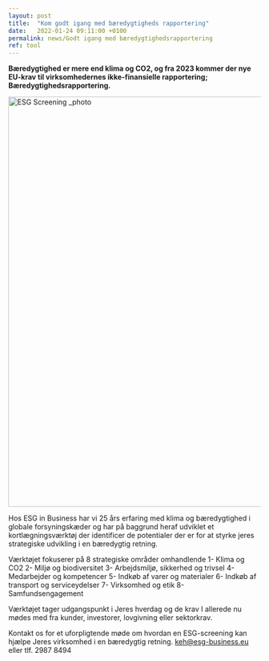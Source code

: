 ```yaml
---
layout: post
title:  "Kom godt igang med bæredygtigheds rapportering"
date:   2022-01-24 09:11:00 +0100
permalink: news/Godt igang med bæredygtighedsrapportering
ref: tool
---
```

**Bæredygtighed er mere end klima og CO2, og fra 2023 kommer der nye EU-krav til virksomhedernes ikke-finansielle rapportering; Bæredygtighedsrapportering.**

<img width="817" alt="ESG Screening _photo" src="https://user-images.githubusercontent.com/75361000/150796211-65b13710-d032-4fbe-95f0-1d73a63702ea.png">

Hos ESG in Business har vi 25 års erfaring med klima og bæredygtighed i globale forsyningskæder og har på baggrund heraf udviklet et kortlægningsværktøj der identificer de potentialer der er for at styrke jeres strategiske udvikling i en bæredygtig retning. 

Værktøjet fokuserer på 8 strategiske områder omhandlende 
1-	Klima og CO2
2-	Miljø og biodiversitet 
3-	Arbejdsmiljø, sikkerhed og trivsel
4-	Medarbejder og kompetencer
5-	Indkøb af varer og materialer
6-	Indkøb af transport og serviceydelser
7-	Virksomhed og etik
8-	Samfundsengagement 

Værktøjet tager udgangspunkt i Jeres hverdag og de krav I allerede nu mødes med fra kunder, investorer, lovgivning eller sektorkrav. 

Kontakt os for et uforpligtende møde om hvordan en ESG-screening kan hjælpe Jeres virksomhed i en bæredygtig retning. 
keh@esg-business.eu eller tlf. 2987 8494


